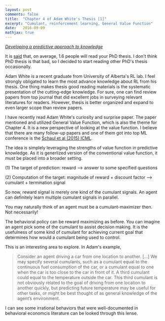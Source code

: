 ```yaml
---
layout: post
comments: false
title:  "Chapter 4 of Adam White's Thesis [1]"
excerpt: "Cumulant, reinforcement learning, General Value Function"
date:   2016-09-09
mathjax: true
---
```



[*Developing a predictive approach to knowledge*](http://citeseerx.ist.psu.edu/viewdoc/download?doi=10.1.1.698.7096&rep=rep1&type=pdf)

It is [said](http://www.nature.com/news/the-past-present-and-future-of-the-phd-thesis-1.20207) that, on average, 1.6 people will read your PhD thesis.
I don't think PhD thesis is that bad, so I decided to start reading other PhD's thesis occasionally.

Adam White is a recent graduate from University of Alberta's RL lab.
I feel strongly obligated to learn the most advance knowledge about RL from his thesis. 
One thing makes thesis good reading materials is the systematic presentation of the cutting-edge knowledge.
For sure, one can find review papers from top journal that did excellent jobs in surveying relevant literatures for readers.
However, thesis is better organized and expand to even larger scope than review papers.


I have recently read Adam White's curiosity and surprise paper.
The paper mentioned and utilized General Value Function, which is also the theme for Chapter 4.
It is a new perspective of looking at the value function.
I believe that there are many follow-up papers and one of them got into top ML conference is the [Schaul et al (2015) ICML](http://jmlr.org/proceedings/papers/v37/schaul15.pdf). 

The idea is simplely leveraging the strengths of value function in predictive knowledge.
As it is generlized version of the conventional value function, it must be placed into a broader setting.

(1) The target of prediction: reward --> answer to some specified questions

(2) Computation of the target: magnitude of reward + discount factor --> cumulant + termination signal

So now, reward signal is merely one kind of the cumulant signals.
An agent can definitely learn multiple cumulant signals in parallel.

You may naturally think of an agent must be a cumulant-maximizer then.
Not necessarily!

The behavioral policy can be reward maximizing as before.
You can imagine an agent pick some of the cumulant to assist decision making.
It is the usefulness of some kind of cumulant for achieving current goal that determines how would a cumulant being used to control.

This is an interesting area to explore.
In Adam's example, 

> Consider an agent driving a car from one location to another. [...] We may specify several cumulants, such as a cumulant equal to the continuous fuel consumption of the car, or a cumulant equal to one when the car is too close to the car in front of it. A third cumulant could equal to the temperature outside the car. This third cumulant is not obviously related to the goal of driving from one location to another quickly, but predicting future temperature may be useful for other tasks, or might be best thought of as general knowledge of the agent’s environment.

I can see some irrational behaviors that were well-documented in behavioral economcis literature can be looked through this lense. 







